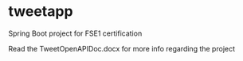 # tweetapp
Spring Boot project for FSE1 certification


Read the TweetOpenAPIDoc.docx for more info regarding the project
